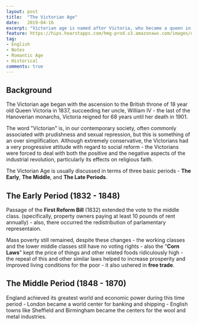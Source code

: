 ```yaml
---
layout: post
title:  "The Victorian Age"
date:   2019-04-16
excerpt: "Victorian age is named after Victoria, who became a queen in 1837 at age of 18 and ruled for 68 years until her death in 1901. So, the period from 1837 to 1901 is called Victorian era."
feature: https://hips.hearstapps.com/hmg-prod.s3.amazonaws.com/images/queen-victoria-2-1514478998.jpg?crop=1.00xw:0.333xh;0,0.173xh&resize=1200:*
tag:
- English
- Notes
- Romantic Age 
- Historical
comments: true
---
```

## Background 
The Victorian age began with the ascension to the British throne of 18 year old Queen Victoria in 1837, succeeding her uncle, William IV - the last of the Hanoverian monarchs, Victoria reigned for 68 years until her death in 1901.

The word "Victorian" is, in our contemporary society, often commonly associated with prudishness and sexual repression, but this is something of an over simplification. Although extremely conservative, the Victorians had a very progressive attitude with regard to social reform - the Victorians were forced to deal with both the positive and the negative aspects of the industrial revolution, particularly its effects on religious faith. 

The Victorian Age is usually discussed in terms of three basic periods - **The Early**, **The Middle**, and **The Late Periods**. 

## The Early Period (1832 - 1848)  

Passage of the **First Reform Bill** (1832) extended the vote to the middle class. (specifically, property owners paying at least 10 pounds of rent annually) - also, there occurred the redistribution of parlamentary representaion.  

Mass poverty still remained, despite these changes - the working classes and the lower middle classes still have no voting rights - also the "**Corn Laws**" kept the price of things and other related foods ridiculously high - the repeal of this and other similar laws helped to increase prosperity and improved living conditions for the poor - it also ushered in **free trade**.  

## The Middle Period (1848 - 1870)

England achieved its greatest world and economic power during this time period - London became a world center for banking and shipping - English towns like Sheffield and Birmingham became the centers for the wool and metal industries.  